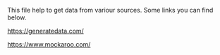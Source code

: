 This file help to get data from variour sources. Some links you can find below.


https://generatedata.com/

https://www.mockaroo.com/
